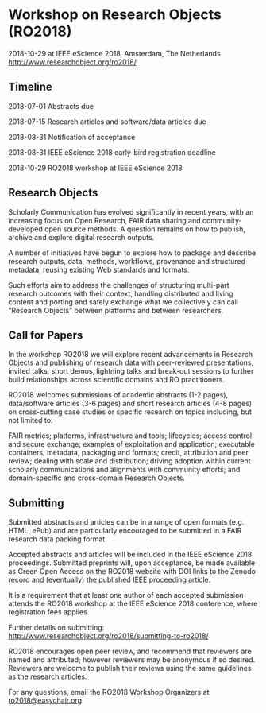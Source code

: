 # Workshop on Research Objects (RO2018)

2018-10-29 at IEEE eScience 2018, Amsterdam, The Netherlands
<http://www.researchobject.org/ro2018/>


## Timeline

2018-07-01 Abstracts due

2018-07-15 Research articles and software/data articles due

2018-08-31 Notification of acceptance

2018-08-31 IEEE eScience 2018 early-bird registration deadline

2018-10-29 RO2018 workshop at IEEE eScience 2018


## Research Objects

Scholarly Communication has evolved significantly in recent years, with an
increasing focus on Open Research, FAIR data sharing and community-developed
open source methods. A question remains on how to publish, archive and explore
digital research outputs.

A number of initiatives have begun to explore how to package and describe
research outputs, data, methods, workflows, provenance and structured metadata,
reusing existing Web standards and formats.

Such efforts aim to address the challenges of structuring multi-part research
outcomes with their context, handling distributed and living content and
porting and safely exchange what we collectively can call “Research Objects”
between platforms and between researchers.


## Call for Papers

In the workshop RO2018 we will explore recent advancements in Research Objects
and publishing of research data with peer-reviewed presentations, invited
talks, short demos, lightning talks and break-out sessions to further build
relationships across scientific domains and RO practitioners.

RO2018 welcomes submissions of academic abstracts (1-2 pages), data/software
articles (3-6 pages) and short research articles (4-8 pages) on cross-cutting
case studies or specific research on topics including, but not limited to:

  FAIR metrics; platforms, infrastructure and tools; lifecycles; access control
  and secure exchange; examples of exploitation and application; executable
  containers; metadata, packaging and formats; credit, attribution and peer
  review; dealing with scale and distribution; driving adoption within current
  scholarly communications and alignments with community efforts; and
  domain-specific and cross-domain Research Objects.

## Submitting

Submitted abstracts and articles can be in a range of open formats (e.g. HTML,
ePub) and are particularly encouraged to be submitted in a FAIR research data
packing format.

Accepted abstracts and articles will be included in the IEEE eScience 2018
proceedings. Submitted preprints will, upon acceptance, be made available as
Green Open Access on the RO2018 website with DOI links to the Zenodo record and
(eventually) the published IEEE proceeding article.

It is a requirement that at least one author of each accepted submission
attends the RO2018 workshop at the IEEE eScience 2018 conference, where
registration fees applies.


Further details on submitting:
<http://www.researchobject.org/ro2018/submitting-to-ro2018/>


RO2018 encourages open peer review, and recommend that reviewers
are named and attributed; however reviewers may be anonymous if so
desired. Reviewers are welcome to publish their reviews using the
same guidelines as the research articles.



For any questions, email the RO2018 Workshop Organizers at
ro2018@easychair.org

